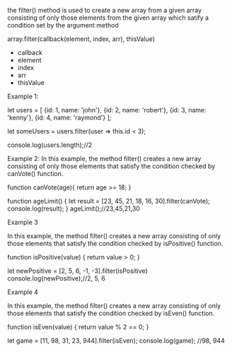 <p>the filter() method is used to create a new array from a given array consisting of only those elements
from the given array which satify a condition set by the argument method</p>

array.filter(callback(element, index, arr), thisValue)

<ul>
    <li>callback</li>
    <li>element</li>
    <li>index</li>
    <li>arr</li>
    <li>thisValue</li>
</ul>
Example 1:

let users = [
    {id: 1, name: 'john'},
    {id: 2, name: 'robert'},
    {id: 3, name: 'kenny'},
    {id: 4, name: 'raymond'}
];

let someUsers = users.filter(user => this.id < 3); 

console.log(users.length);//2

<p>Example 2:  In this example, the method filter() creates a new array consisting of only those elements that satisfy the condition checked by canVote() function.</p>

function canVote(age){
    return age >= 18;
}

function ageLimit() {
    let result = [23, 45, 21, 18, 16, 30].filter(canVote);
    console.log(result);
}
ageLimit();//23,45,21,30

Example 3

<p> In this example, the method filter() creates a new array consisting of only those elements that satisfy the condition checked by isPositive() function.</p>

function isPositive(value) {
    return value > 0;
}

let newPositive = [2, 5, 6, -1, -3].filter(isPositive)
console.log(newPositive);//2, 5, 6

Example 4

<p>In this example, the method filter() creates a new array consisting of only those elements that satisfy the condition checked by isEven() function. </p>

 function isEven(value) {
      return value % 2 == 0;
    }

let game = [11, 98, 31, 23, 944].filter(isEven);
    console.log(game); //98, 944


    












